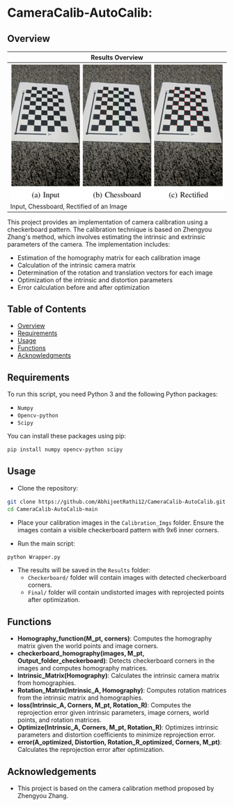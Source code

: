 # CameraCalib-AutoCalib:

## Overview

| **Results Overview** |  
|----------|
| ![Alt1](Camera_calib.png) |
| Input, Chessboard, Rectified of an Image |

This project provides an implementation of camera calibration using a checkerboard pattern. The calibration technique is based on Zhengyou Zhang's method, which involves estimating the intrinsic and extrinsic parameters of the camera. The implementation includes:

- Estimation of the homography matrix for each calibration image
- Calculation of the intrinsic camera matrix
- Determination of the rotation and translation vectors for each image
- Optimization of the intrinsic and distortion parameters
- Error calculation before and after optimization

## Table of Contents

- [Overview](#overview)
- [Requirements](#requirements)
- [Usage](#usage)
- [Functions](#functions)
- [Acknowledgments](#acknowledgments)
  
## Requirements

To run this script, you need Python 3 and the following Python packages:
- `Numpy`
- `Opencv-python`
- `Scipy`


You can install these packages using pip:

```bash
pip install numpy opencv-python scipy
```

## Usage

* Clone the repository:
```bash
git clone https://github.com/AbhijeetRathi12/CameraCalib-AutoCalib.git
cd CameraCalib-AutoCalib-main
```

* Place your calibration images in the `Calibration_Imgs` folder. Ensure the images contain a visible checkerboard pattern with 9x6 inner corners.

* Run the main script:
```bash
python Wrapper.py
```

* The results will be saved in the `Results` folder:
    - `Checkerboard/` folder will contain images with detected checkerboard corners.
    - `Final/` folder will contain undistorted images with reprojected points after optimization.


## Functions

- **Homography_function(M_pt, corners)**: Computes the homography matrix given the world points and image corners.
- **checkerboard_homography(images, M_pt, Output_folder_checkerboard)**: Detects checkerboard corners in the images and computes homography matrices.
- **Intrinsic_Matrix(Homography)**: Calculates the intrinsic camera matrix from homographies.
- **Rotation_Matrix(Intrinsic_A, Homography)**: Computes rotation matrices from the intrinsic matrix and homographies.
- **loss(Intrinsic_A, Corners, M_pt, Rotation_R)**: Computes the reprojection error given intrinsic parameters, image corners, world points, and rotation matrices.
- **Optimize(Intrinsic_A, Corners, M_pt, Rotation_R)**: Optimizes intrinsic parameters and distortion coefficients to minimize reprojection error.
- **error(A_optimized, Distortion, Rotation_R_optimized, Corners, M_pt)**: Calculates the reprojection error after optimization.


## Acknowledgements

- This project is based on the camera calibration method proposed by Zhengyou Zhang.


